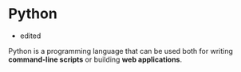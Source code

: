 # Python

* edited

Python is a programming language that can be used both for writing **command-line scripts** or building **web applications**.